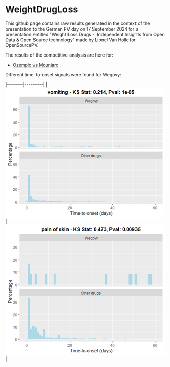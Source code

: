 # WeightDrugLoss

This github page contains raw results generated in the context of the presentation to the German PV day on 17 September 2024 for a presentation entitled "Weight Loss Drugs - ​
Independent Insights from Open Data & Open Source technology​" made by Lionel Van Holle for OpenSourcePV. 

The results of the competitive analysis are here for: 
* [Ozempic vs Mounjaro](https://ospv.github.io/WeightDrugLoss/24Q1%20-%20Targetedcompetitive%20-%20ozempic%20vs%20mounjaro.html)

Different time-to-onset signals were found for Wegovy:

|--------|---------|
| ![Wegovy-vomiting](/wegovy%20-%20vomiting.png) | ![Wegovy-pain-of-skin](/wegovy%20-%20pain%20of%20skin.png) | 
